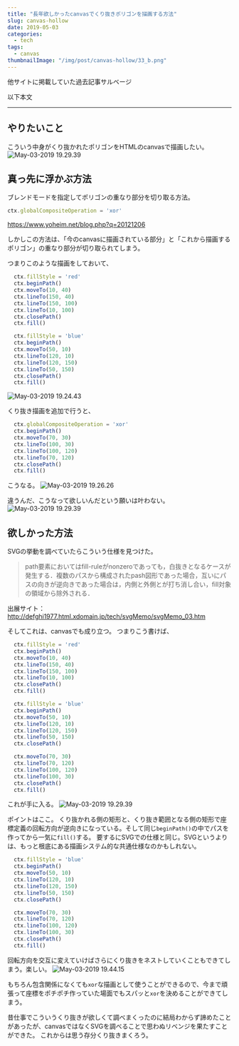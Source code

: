 ```yaml
---
title: "長年欲しかったcanvasでくり抜きポリゴンを描画する方法"
slug: canvas-hollow
date: 2019-05-03
categories:
  - tech
tags:
  - canvas
thumbnailImage: "/img/post/canvas-hollow/33_b.png"
---
```


他サイトに掲載していた過去記事サルベージ
<!--more-->
以下本文

-------

## やりたいこと
こういう中身がくり抜かれたポリゴンをHTMLのcanvasで描画したい。
![May-03-2019 19.29.39](/img/post/canvas-hollow/33_b.png)

## 真っ先に浮かぶ方法
ブレンドモードを指定してポリゴンの重なり部分を切り取る方法。

```js
ctx.globalCompositeOperation = 'xor'
```
https://www.yoheim.net/blog.php?q=20121206

しかしこの方法は、「今のcanvasに描画されている部分」と「これから描画するポリゴン」の重なり部分が切り取られてしまう。

つまりこのような描画をしておいて、

```js
  ctx.fillStyle = 'red'
  ctx.beginPath()
  ctx.moveTo(10, 40)
  ctx.lineTo(150, 40)
  ctx.lineTo(150, 100)
  ctx.lineTo(10, 100)
  ctx.closePath()
  ctx.fill()

  ctx.fillStyle = 'blue'
  ctx.beginPath()
  ctx.moveTo(50, 10)
  ctx.lineTo(120, 10)
  ctx.lineTo(120, 150)
  ctx.lineTo(50, 150)
  ctx.closePath()
  ctx.fill()
```

![May-03-2019 19.24.43](/img/post/canvas-hollow/36_6.png)

くり抜き描画を追加で行うと、

```js
  ctx.globalCompositeOperation = 'xor'
  ctx.beginPath()
  ctx.moveTo(70, 30)
  ctx.lineTo(100, 30)
  ctx.lineTo(100, 120)
  ctx.lineTo(70, 120)
  ctx.closePath()
  ctx.fill()
```

こうなる。
![May-03-2019 19.26.26](/img/post/canvas-hollow/34_0.png)

違うんだ、こうなって欲しいんだという願いは叶わない。
![May-03-2019 19.29.39](/img/post/canvas-hollow/33_b.png)

## 欲しかった方法
SVGの挙動を調べていたらこういう仕様を見つけた。
> path要素においてはfill-ruleがnonzeroであっても，白抜きとなるケースが発生する．複数のパスから構成されたpash図形であった場合，互いにパスの向きが逆向きであった場合は，内側と外側とが打ち消し合い，fill対象の領域から除外される．

出展サイト：http://defghi1977.html.xdomain.jp/tech/svgMemo/svgMemo_03.htm

そしてこれは、canvasでも成り立つ。
つまりこう書けば、

```js
  ctx.fillStyle = 'red'
  ctx.beginPath()
  ctx.moveTo(10, 40)
  ctx.lineTo(150, 40)
  ctx.lineTo(150, 100)
  ctx.lineTo(10, 100)
  ctx.closePath()
  ctx.fill()

  ctx.fillStyle = 'blue'
  ctx.beginPath()
  ctx.moveTo(50, 10)
  ctx.lineTo(120, 10)
  ctx.lineTo(120, 150)
  ctx.lineTo(50, 150)
  ctx.closePath()

  ctx.moveTo(70, 30)
  ctx.lineTo(70, 120)
  ctx.lineTo(100, 120)
  ctx.lineTo(100, 30)
  ctx.closePath()
  ctx.fill()
```

これが手に入る。
![May-03-2019 19.29.39](/img/post/canvas-hollow/33_b.png)

ポイントはここ。
くり抜かれる側の矩形と、くり抜き範囲となる側の矩形で座標定義の回転方向が逆向きになっている。そして同じ`beginPath()`の中でパスを作ってから一気に`fill()`する。
要するにSVGでの仕様と同じ。SVGというよりは、もっと根底にある描画システム的な共通仕様なのかもしれない。

```js
  ctx.fillStyle = 'blue'
  ctx.beginPath()
  ctx.moveTo(50, 10)
  ctx.lineTo(120, 10)
  ctx.lineTo(120, 150)
  ctx.lineTo(50, 150)
  ctx.closePath()

  ctx.moveTo(70, 30)
  ctx.lineTo(70, 120)
  ctx.lineTo(100, 120)
  ctx.lineTo(100, 30)
  ctx.closePath()
  ctx.fill()
```

回転方向を交互に変えていけばさらにくり抜きをネストしていくこともできてしまう。楽しい。
![May-03-2019 19.44.15](/img/post/canvas-hollow/35_6.png)

もちろん包含関係になくても`xor`な描画として使うことができるので、今まで頑張って座標をポチポチ作っていた場面でもスパッと`xor`を決めることができてしまう。

昔仕事でこういうくり抜きが欲しくて調べまくったのに結局わからず諦めたことがあったが、canvasではなくSVGを調べることで思わぬリベンジを果たすことができた。
これからは思う存分くり抜きまくろう。
